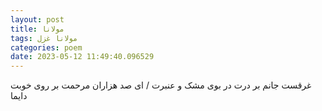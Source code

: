 ```yaml
---
layout: post
title: مولانا
tags: مولانا غزل
categories: poem
date: 2023-05-12 11:49:40.096529
---
```


غرقست جانم بر درت در بوی مشک و عنبرت / ای صد هزاران مرحمت بر روی خوبت دایما